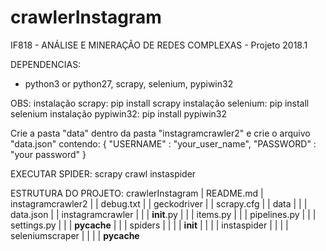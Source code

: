 # crawlerInstagram

IF818 - ANÁLISE E MINERAÇÃO DE REDES COMPLEXAS - Projeto 2018.1

DEPENDENCIAS:
  - python3 or python27, scrapy, selenium, pypiwin32

  OBS: 
  instalação scrapy: pip install scrapy
  instalação selenium: pip install selenium
  instalação pypiwin32: pip install pypiwin32
  
  Crie a pasta "data" dentro da pasta "instagramcrawler2" e crie o arquivo "data.json" contendo:
{
    "USERNAME"  :   "your_user_name",
    "PASSWORD"  :   "your password"
}

EXECUTAR SPIDER:
  scrapy crawl instaspider

ESTRUTURA DO PROJETO:
	crawlerInstagram
	|	README.md
	|	instagramcrawler2
	|	|	debug.txt
	|	|	geckodriver
	|	|	scrapy.cfg
	|	|	data
	|	|	|	data.json
	|	|	instagramcrawler
	|	|	|	__init__.py
	|	|	|	items.py
	|	|	|	pipelines.py
	|	|	|	settings.py
	|	|	|	__pycache__
	|	|	|	spiders
	|	|	|	|	__init__
	|	|	|	|	instaspider
	|	|	|	|	seleniumscraper
	|	|	|	|	__pycache__
